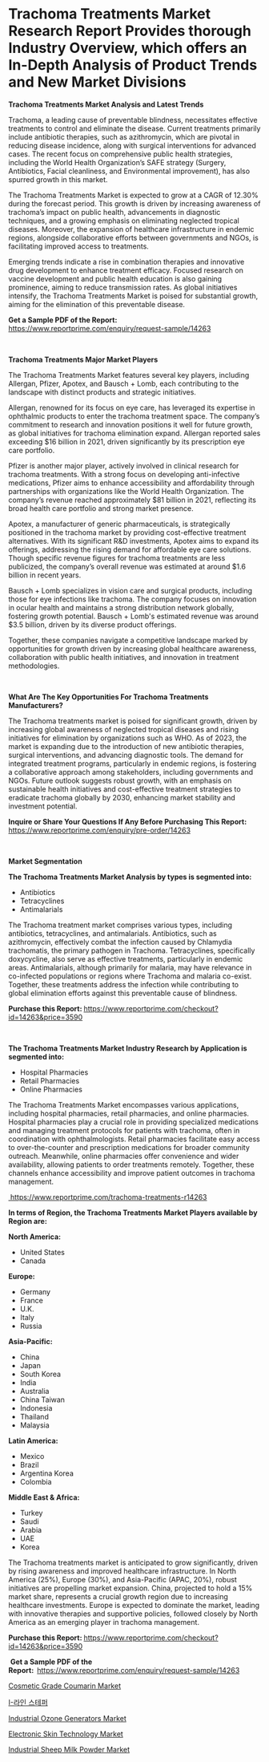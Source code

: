<p><h1>Trachoma Treatments Market Research Report Provides thorough Industry Overview, which offers an In-Depth Analysis of Product Trends and New Market Divisions</h1></p><p><strong>Trachoma Treatments Market Analysis and Latest Trends</strong></p>
<p><p>Trachoma, a leading cause of preventable blindness, necessitates effective treatments to control and eliminate the disease. Current treatments primarily include antibiotic therapies, such as azithromycin, which are pivotal in reducing disease incidence, along with surgical interventions for advanced cases. The recent focus on comprehensive public health strategies, including the World Health Organization’s SAFE strategy (Surgery, Antibiotics, Facial cleanliness, and Environmental improvement), has also spurred growth in this market.</p><p>The Trachoma Treatments Market is expected to grow at a CAGR of 12.30% during the forecast period. This growth is driven by increasing awareness of trachoma’s impact on public health, advancements in diagnostic techniques, and a growing emphasis on eliminating neglected tropical diseases. Moreover, the expansion of healthcare infrastructure in endemic regions, alongside collaborative efforts between governments and NGOs, is facilitating improved access to treatments.</p><p>Emerging trends indicate a rise in combination therapies and innovative drug development to enhance treatment efficacy. Focused research on vaccine development and public health education is also gaining prominence, aiming to reduce transmission rates. As global initiatives intensify, the Trachoma Treatments Market is poised for substantial growth, aiming for the elimination of this preventable disease.</p></p>
<p><strong>Get a Sample PDF of the Report:&nbsp;</strong> <a href="https://www.reportprime.com/enquiry/request-sample/14263">https://www.reportprime.com/enquiry/request-sample/14263</a></p>
<p>&nbsp;</p>
<p><strong>Trachoma Treatments Major Market Players</strong></p>
<p><p>The Trachoma Treatments Market features several key players, including Allergan, Pfizer, Apotex, and Bausch + Lomb, each contributing to the landscape with distinct products and strategic initiatives.</p><p>Allergan, renowned for its focus on eye care, has leveraged its expertise in ophthalmic products to enter the trachoma treatment space. The company’s commitment to research and innovation positions it well for future growth, as global initiatives for trachoma elimination expand. Allergan reported sales exceeding $16 billion in 2021, driven significantly by its prescription eye care portfolio.</p><p>Pfizer is another major player, actively involved in clinical research for trachoma treatments. With a strong focus on developing anti-infective medications, Pfizer aims to enhance accessibility and affordability through partnerships with organizations like the World Health Organization. The company’s revenue reached approximately $81 billion in 2021, reflecting its broad health care portfolio and strong market presence.</p><p>Apotex, a manufacturer of generic pharmaceuticals, is strategically positioned in the trachoma market by providing cost-effective treatment alternatives. With its significant R&D investments, Apotex aims to expand its offerings, addressing the rising demand for affordable eye care solutions. Though specific revenue figures for trachoma treatments are less publicized, the company’s overall revenue was estimated at around $1.6 billion in recent years.</p><p>Bausch + Lomb specializes in vision care and surgical products, including those for eye infections like trachoma. The company focuses on innovation in ocular health and maintains a strong distribution network globally, fostering growth potential. Bausch + Lomb's estimated revenue was around $3.5 billion, driven by its diverse product offerings.</p><p>Together, these companies navigate a competitive landscape marked by opportunities for growth driven by increasing global healthcare awareness, collaboration with public health initiatives, and innovation in treatment methodologies.</p></p>
<p>&nbsp;</p>
<p><strong>What Are The Key Opportunities For Trachoma Treatments Manufacturers?</strong></p>
<p><p>The Trachoma treatments market is poised for significant growth, driven by increasing global awareness of neglected tropical diseases and rising initiatives for elimination by organizations such as WHO. As of 2023, the market is expanding due to the introduction of new antibiotic therapies, surgical interventions, and advancing diagnostic tools. The demand for integrated treatment programs, particularly in endemic regions, is fostering a collaborative approach among stakeholders, including governments and NGOs. Future outlook suggests robust growth, with an emphasis on sustainable health initiatives and cost-effective treatment strategies to eradicate trachoma globally by 2030, enhancing market stability and investment potential.</p></p>
<p><strong>Inquire or Share Your Questions If Any Before Purchasing This Report:</strong> <a href="https://www.reportprime.com/enquiry/pre-order/14263">https://www.reportprime.com/enquiry/pre-order/14263</a></p>
<p>&nbsp;</p>
<p><strong>Market Segmentation</strong></p>
<p><strong>The Trachoma Treatments Market Analysis by types is segmented into:</strong></p>
<p><ul><li>Antibiotics</li><li>Tetracyclines</li><li>Antimalarials</li></ul></p>
<p><p>The Trachoma treatment market comprises various types, including antibiotics, tetracyclines, and antimalarials. Antibiotics, such as azithromycin, effectively combat the infection caused by Chlamydia trachomatis, the primary pathogen in Trachoma. Tetracyclines, specifically doxycycline, also serve as effective treatments, particularly in endemic areas. Antimalarials, although primarily for malaria, may have relevance in co-infected populations or regions where Trachoma and malaria co-exist. Together, these treatments address the infection while contributing to global elimination efforts against this preventable cause of blindness.</p></p>
<p><strong>Purchase this Report:&nbsp;</strong><a href="https://www.reportprime.com/checkout?id=14263&price=3590">https://www.reportprime.com/checkout?id=14263&price=3590</a></p>
<p>&nbsp;</p>
<p><strong>The Trachoma Treatments Market Industry Research by Application is segmented into:</strong></p>
<p><ul><li>Hospital Pharmacies</li><li>Retail Pharmacies</li><li>Online Pharmacies</li></ul></p>
<p><p>The Trachoma Treatments Market encompasses various applications, including hospital pharmacies, retail pharmacies, and online pharmacies. Hospital pharmacies play a crucial role in providing specialized medications and managing treatment protocols for patients with trachoma, often in coordination with ophthalmologists. Retail pharmacies facilitate easy access to over-the-counter and prescription medications for broader community outreach. Meanwhile, online pharmacies offer convenience and wider availability, allowing patients to order treatments remotely. Together, these channels enhance accessibility and improve patient outcomes in trachoma management.</p></p>
<p><a href="https://www.reportprime.com/trachoma-treatments-r14263">&nbsp;https://www.reportprime.com/trachoma-treatments-r14263</a></p>
<p><strong>In terms of Region, the Trachoma Treatments Market Players available by Region are:</strong></p>
<p>
    <p> <strong> North America: </strong>
        <ul>
            <li>United States</li>
            <li>Canada</li>
        </ul>
        </p> 
    <p> <strong> Europe: </strong>
        <ul>
            <li>Germany</li>
            <li>France</li>
            <li>U.K.</li>
            <li>Italy</li>
            <li>Russia</li>
        </ul>
        </p> 
    <p> <strong> Asia-Pacific: </strong>
        <ul>
            <li>China</li>
            <li>Japan</li>
            <li>South Korea</li>
            <li>India</li>
            <li>Australia</li>
            <li>China Taiwan</li>
            <li>Indonesia</li>
            <li>Thailand</li>
            <li>Malaysia</li>
        </ul>
        </p> 
    <p> <strong> Latin America: </strong>
        <ul>
            <li>Mexico</li>
            <li>Brazil</li>
            <li>Argentina Korea</li>
            <li>Colombia</li>
        </ul>
        </p> 
    <p> <strong> Middle East & Africa: </strong>
        <ul>
            <li>Turkey</li>
            <li>Saudi</li>
            <li>Arabia</li>
            <li>UAE</li>
            <li>Korea</li>
        </ul>
    </p>
    </p>
<p><p>The Trachoma treatments market is anticipated to grow significantly, driven by rising awareness and improved healthcare infrastructure. In North America (25%), Europe (30%), and Asia-Pacific (APAC, 20%), robust initiatives are propelling market expansion. China, projected to hold a 15% market share, represents a crucial growth region due to increasing healthcare investments. Europe is expected to dominate the market, leading with innovative therapies and supportive policies, followed closely by North America as an emerging player in trachoma management.</p></p>
<p><strong>Purchase this Report: </strong><a href="https://www.reportprime.com/checkout?id=14263&price=3590">https://www.reportprime.com/checkout?id=14263&price=3590</a></p>
<p>&nbsp;<strong>Get a Sample PDF of the Report:&nbsp;&nbsp;</strong><a href="https://www.reportprime.com/enquiry/request-sample/14263">https://www.reportprime.com/enquiry/request-sample/14263</a></p>
<p><strong></strong></p>
<p><p><a href="https://issuu.com/reportprime-2/docs/cosmetic-grade-coumarin-market-size_6ff131df9b3b31">Cosmetic Grade Coumarin Market</a></p><p><a href="https://medium.com/@hossainvi014/%EC%84%B8%EA%B3%84-i-line-stepper-market-%EC%9D%80-2024%EC%97%90%EC%84%9C-2031%EB%A1%9C-%EC%97%B0%ED%8F%89%EA%B7%A0-%EC%A6%9D%EA%B0%80%EC%9C%A8%EC%9D%84-%EB%B3%B4%EC%9D%BC-%EA%B2%83%EC%9C%BC%EB%A1%9C-%EC%98%88%EC%83%81%EB%90%A9%EB%8B%88%EB%8B%A4-32d770742b7d">I-라인 스테퍼</a></p><p><a href="https://www.linkedin.com/pulse/global-industrial-ozone-generators-industry-types-applications-ln7be?trackingId=ysCG5t4NTb6qA3U4YNwMSg%3D%3D">Industrial Ozone Generators Market</a></p><p><a href="https://github.com/PeterParrish5/Market-Research-Report-List-6/blob/main/electronic-skin-technology-market.md">Electronic Skin Technology Market</a></p><p><a href="https://medium.com/@jsksk366/this-report-on-industrial-sheep-milk-powder-market-is-a-comprehensive-analysis-of-market-shares-2af9ebd6f5be">Industrial Sheep Milk Powder Market</a></p></p>